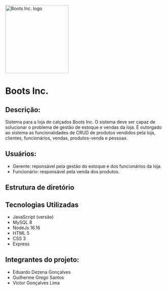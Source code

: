 <p>
    <img src="https://i.imgur.com/stJOzoT.png" alt="Boots Inc. logo" width="200" height="215">
</p>

# Boots Inc.

## **Descrição**:
Sistema para a loja de calçados Boots Inc.
O sistema deve ser capaz de solucionar o problema de gestão de estoque e vendas da loja. É outorgado ao sistema as funcionalidades de CRUD de produtos vendidos pela loja, clientes, funcionários, vendas, produtos-venda e pessoas.

## Usuários:

- Gerente: reponsável pela gestão do estoque e dos funcionários da loja.
- Funcionário: responsável pela venda dos produtos. 

## **Estrutura de diretório**

## **Tecnologias Utilizadas**
- JavaScript (versão)
- MySQL 8
- NodeJs 16.16
- HTML 5
- CSS 3
- Express

## **Integrantes do projeto:**
- Eduardo Dezena Gonçalves
- Guilherme Grego Santos
- Victor Gonçalves Lima